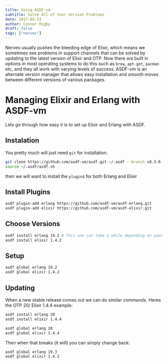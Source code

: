```yaml
---
title: Using ASDF-vm
subtitle: Solve All of Your Version Problems
date: 2017-05-23
author: Connor Rigby
draft: false
tags: ["nerves"]
---
```


Nerves usually pushes the bleeding edge of Elixir, which means we sometimes see problems in support channels that can be solved
by updating to the latest version of Elixir and OTP. Now there are built in options in most operating systems to do this such as
`brew`, `apt-get`, `pacman` etc, and they all work with varying levels of success. ASDF-vm is an alternate version manager that allows easy installation and smooth moves between different versions of various packages.

<!--more-->

# Managing Elixir and Erlang with ASDF-vm
Lets go through how easy it is to set up Elixir and Erlang with ASDF.

## Instalation
You pretty much will just need `git` for installation.
``` bash
git clone https://github.com/asdf-vm/asdf.git ~/.asdf --branch v0.3.0
source ~/.asdf/asdf.sh
```

then we will want to install the `plugin`s for both Erlang and Elixir

## Install Plugins
``` bash
asdf plugin-add erlang https://github.com/asdf-vm/asdf-erlang.git
asdf plugin-add elixir https://github.com/asdf-vm/asdf-elixir.git
```

## Choose Versions
``` bash
asdf install erlang 19.2 # This one can take a while depending on your machine
asdf install elixir 1.4.2
```

## Setup
``` bash
asdf global erlang 19.2
asdf global elixir 1.4.2
```

## Updating
When a new stable release comes out we can do similar commands. Heres the OTP 20/ Elixir 1.4.4 example:
``` bash
asdf install erlang 20
asdf install elixir 1.4.4

asdf global erlang 20
asdf global elixir 1.4.4
```

Then when that breaks (it will) you can simply change back:
``` bash
asdf global erlang 19.3
asdf global elixir 1.4.2
```
